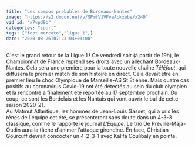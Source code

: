 ```yaml
---
title: "Les compos probables de Bordeaux-Nantes"
image: "https://s2.dmcdn.net/v/SPmfV1VFveAckxube/x240"
vid_id: "x7vpd9b"
categories: "sport"
tags: ["foot mercato","ligue 1",]
date: "2020-08-26T07:23:04+03:00"
---
```

C'est le grand retour de la Ligue 1 ! Ce vendredi soir (à partir de 19h), le Championnat de France reprend ses droits avec un alléchant Bordeaux-Nantes. Cela sera une première pour la toute nouvelle chaîne *Téléfoot*, qui diffusera le premier match de son histoire en direct. Cela devait être en premier lieu le choc Olympique de Marseille-AS St Étienne. Mais quatre cas positifs au coronavirus Covid-19 ont été détectés au sein du club olympien et la rencontre a finalement été reportée au 17 septembre prochain. Du coup, ce sont les Bordelais et les Nantais qui vont ouvrir le bal de cette saison 2020-21.  <br>Au Matmut Atlantique, les hommes de Jean-Louis Gasset, qui a pris les rênes de l'équipe cet été, se présenteront sans doute dans un 4-3-3 classique, comme le rapporte le journal *L'Equipe*. Le trio De Préville-Maja-Oudin aura la tâche d'animer l'attaque girondine. En face, Christian Gourcuff devrait concocter un 4-2-3-1 avec Kalifa Coulibaly en pointe.
